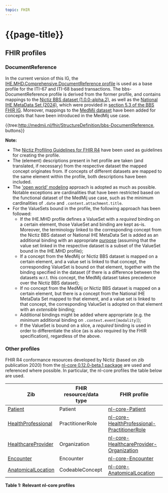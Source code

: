 ```yaml
---
topic: FHIR
---
```


# {{page-title}}

## FHIR profiles

### DocumentReference
In the current version of this IG, the [IHE.MHD.Comprehensive.DocumentReference profile](https://profiles.ihe.net/ITI/MHD/StructureDefinition/IHE.MHD.Comprehensive.DocumentReference) is used as a base profile for the ITI-67 and ITI-68 based transactions. The bbs-DocumentReference profile is derived from the former profile, and contains mappings to the [Nictiz BBS dataset (1.0.0-alpha.2)](https://decor.nictiz.nl/pub/bbs/bbs-html-20240208T092809/ds-2.16.840.1.113883.2.4.3.11.60.133.1.1-2022-03-09T122352.html), as well as the [National IHE MetaData Set (2024)](https://decor.nictiz.nl/pub/nihemds/ihexds-html-20220712T144728/ds-2.16.840.1.113883.2.4.3.11.60.106.1.1-2013-12-04T122419.html), which were provided in [section 5.3 of the BBS FHIR IG](https://informatiestandaarden.nictiz.nl/wiki/Bbs:V1_Alpha2_IG#MHD.2FWIA:_Mobile_access_to_Health_Documents_.2F_Web-based_Image_Access). Moreover, mappings to the [MedMij dataset](https://github.com/Stichting-MedMij/MedMij-R4-ImageAvailability/blob/main/dataset/Dataset_MedMij_Beeldbeschikbaarheid_1.0.0-beta.1.xlsx) have been added for concepts that have been introduced in the MedMij use case.

{{tree:http://medmij.nl/fhir/StructureDefinition/bbs-DocumentReference, buttons}}

**Note:**
- The [Nictiz Profiling Guidelines for FHIR R4](https://informatiestandaarden.nictiz.nl/wiki/FHIR:V1.0_FHIR_Profiling_Guidelines_R4) have been used as guidelines for creating the profile.
- The (element) descriptions present in het profile are taken (and translated, if necessary) from the respective dataset the mapped concept originates from. If concepts of different datasets are mapped to the same element within the profile, both descriptions have been included.
- The ['open world' modeling](https://informatiestandaarden.nictiz.nl/wiki/FHIR:V1.0_FHIR_Profiling_Guidelines_R4#Open_vs._closed_world_modeling) approach is adopted as much as possible. Notable exceptions are cardinalities that have been restricted based on the functional dataset of the MedMij use case, such as the minimum cardinalities of `.date` and `.content.attachment.title`.
- For the ValueSets bound in the profile, the following approach has been followed:
  - If the IHE.MHD profile defines a ValueSet with a *required* binding on a certain element, those ValueSet and binding are kept as-is. Moreover, the terminology linked to the corresponding concept from the Nictiz BBS dataset or National IHE MetaData Set is added as an additional binding with an appropriate [purpose](https://build.fhir.org/ig/FHIR/fhir-tools-ig/ValueSet-additional-binding-purpose.html) (assuming that the value set linked in the respective dataset is a subset of the ValueSet bound in the IHE.MHD profile);
  - If a concept from the MedMij or Nictiz BBS dataset is mapped on a certain element, and a value set is linked to that concept, the corresponding ValueSet is bound on that element, together with the binding specified in the dataset (if there is a difference between the datasets w.r.t. this concept, the MedMij dataset takes precedence over the Nictiz BBS dataset);
  - If no concept from the MedMij or Nictiz BBS dataset is mapped on a certain element, but there is a concept from the National IHE MetaData Set mapped to that element, and a value set is linked to that concept, the corresponding ValueSet is adopted on that element with an *extensible* binding;
  - Additional bindings might be added where appropriate (e.g. the *minimum* additional binding on `.context.event[modality]`);
  - If the ValueSet is bound on a slice, a *required* binding is used in order to differentiate the slice (as is also required by the FHIR specification), regardless of the above.

### Other profiles
FHIR R4 conformance resources developed by Nictiz (based on zib publication 2020) from the [nl-core 0.12.0-beta.1 package](https://simplifier.net/packages/nictiz.fhir.nl.r4.nl-core/0.12.0-beta.1) are used and referenced where possible. In particular, the nl-core profiles the table below are used.

| Zib | FHIR resource/data type | FHIR profile |
| --- | --- | --- |
| [Patient](https://zibs.nl/wiki/Patient-v3.2(2020EN)) | Patient | [nl-core-Patient](https://simplifier.net/packages/nictiz.fhir.nl.r4.nl-core/0.12.0-beta.1/files/2885819) |
| [HealthProfessional](https://zibs.nl/wiki/HealthProfessional-v3.5(2020EN)) | PractitionerRole | [nl-core-HealthProfessional-PractitionerRole](https://simplifier.net/packages/nictiz.fhir.nl.r4.nl-core/0.12.0-beta.1/files/2885778)
| [HealthcareProvider](https://zibs.nl/wiki/HealthcareProvider-v3.4(2020EN)) | Organization | [nl-core-HealthcareProvider-Organization](https://simplifier.net/packages/nictiz.fhir.nl.r4.nl-core/0.12.0-beta.1/files/2885776) |
| [Encounter](https://zibs.nl/wiki/Encounter-v4.0.1(2020EN)) | Encounter | [nl-core-Encounter](https://simplifier.net/packages/nictiz.fhir.nl.r4.nl-core/0.12.0-beta.1/files/2885764) |
| [AnatomicalLocation](https://zibs.nl/wiki/AnatomicalLocation-v1.0(2020EN)) | CodeableConcept | [nl-core-AnatomicalLocation](https://simplifier.net/packages/nictiz.fhir.nl.r4.nl-core/0.12.0-beta.1/files/2885731) |

**Table 1: Relevant nl-core profiles**